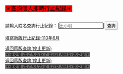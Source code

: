 <html>
<head>
<meta charset="UTF-8" />
<script type="text/javascript">
</script>
</head>
<body>
<font size="4" color="#000000" style= "background:#FF0000">＊查詢個人即時行止紀錄＊</font><br><br>
  
請輸入姓名查詢行止紀錄：
<input type="text" id="name" placeholder="王小明" size="15" autofocus/>
<input type="button" name="list" value="查詢" onclick="result();"> <!--  all.js -->
<br><br>
<a href="https://forms.gle/DR3NLjr4xeaZP9ut7">填寫新版行止紀錄-110年6月</a><br>


<a href="https://admingio.github.io/list">返回舊版查詢(停止更新)</a><br>
<font size="2" color="#000000" style= "background:#666666">＊僅支援 2021/02/12至 05/31 AM 0700之前＊</font><br>
<a href="https://admingio.github.io/old">返回舊版查詢(停止更新)</a><br>
<font size="2" color="#000000" style= "background:#666666">＊僅支援 2021/01/23至 02/12 AM 0700之前＊</font><br><br>
<font size="1"><span id="result"></span></font><br>
<script src="./6m.js"></script>

</body>
</html>

